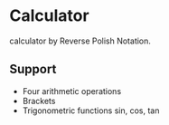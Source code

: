# Calculator
calculator by Reverse Polish Notation.

## Support

* Four arithmetic operations
* Brackets
* Trigonometric functions
 sin, cos, tan
